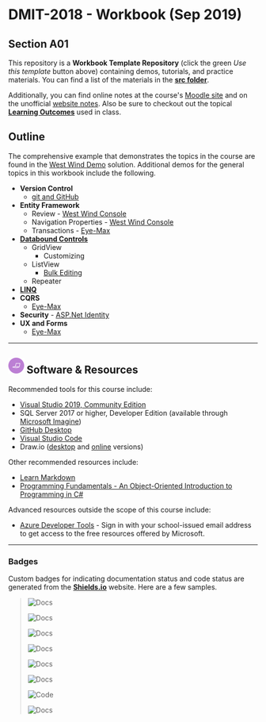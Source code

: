 # DMIT-2018 - **Workbook** (Sep 2019)

## Section A01

This repository is a **Workbook Template Repository** (click the green *Use this template* button above) containing demos, tutorials, and practice materials. You can find a list of the materials in the [**src folder**](./src/ReadMe.md).

Additionally, you can find online notes at the course's [Moodle site](https://moodle.nait.ca) and on the unofficial [website notes](https://dmit-2018.github.io). Also be sure to checkout out the topical [**Learning Outcomes**](https://dmit-2018.github.io/about/LOGs.html) used in class.

## Outline

The comprehensive example that demonstrates the topics in the course are found in the [West Wind Demo](src/West%20Wind%20Demo/) solution. Additional demos for the general topics in this workbook include the following.

- **Version Control**
  - [git and GitHub](src/VersionControl/)
- **Entity Framework**
  - Review - [West Wind Console](src/EF6-Recap/)
  - Navigation Properties - [West Wind Console](src/EF6%20Recap/)
  - Transactions - [Eye-Max](src/Eye-Max/)
- [**Databound Controls**](src/Databound%20Controls/)
  - GridView
    - Customizing
  - ListView
    - [Bulk Editing](src/Capstone%20Teams/)
  - Repeater
- [**LINQ**](src/LinqPad/)
- **CQRS**
  - [Eye-Max](src/Eye-Max/)
- **Security** - [ASP.Net Identity](src/Identity)
- **UX and Forms**
  - [Eye-Max](src/Eye-Max/)

----

## ![Software et.al.](./docs/images/code.png) Software & Resources

Recommended tools for this course include:

- [Visual Studio 2019, Community Edition](https://visualstudio.microsoft.com/)
- SQL Server 2017 or higher, Developer Edition (available through [Microsoft Imagine](https://e5.onthehub.com/WebStore/OfferingDetails.aspx?o=32dd97ce-e6ad-e711-80f7-000d3af41938&ws=3511aead-a58b-e011-969d-0030487d8897&vsro=8))
- [GitHub Desktop](https://desktop.github.com)
- [Visual Studio Code](https://code.visualstudio.com)
- Draw.io ([desktop](https://about.draw.io/integrations/#integrations_offline) and [online](https://draw.io) versions)

Other recommended resources include:

- [Learn Markdown](https://commonmark.org/help/)
- [Programming Fundamentals - An Object-Oriented Introduction to Programming in C#](https://programming-0101.github.io/TheBook/)

Advanced resources outside the scope of this course include:

- [Azure Developer Tools](https://azureforeducation.microsoft.com/devtools) - Sign in with your school-issued email address to get access to the free resources offered by Microsoft.

----

### Badges

Custom badges for indicating documentation status and code status are generated from the [**Shields.io**](https://Shields.io) website. Here are a few samples.

> ![Docs](https://img.shields.io/badge/Documentation%20Status-100%25%20Complete-brightgreen?logo=Read%20the%20Docs)
>
> ![Docs](https://img.shields.io/badge/Documentation%20Status-~90%25%20Mostly%20Complete-blue?logo=Read%20the%20Docs)
>
> ![Docs](https://img.shields.io/badge/Documentation%20Status-~70%25%20+%20Usable-yellow?logo=Read%20the%20Docs)
>
> ![Docs](https://img.shields.io/badge/Documentation%20Status-40--70%25%20Incomplete/Draft-orange?logo=Read%20the%20Docs)
>
> ![Docs](https://img.shields.io/badge/Documentation%20Status-10--40%25%20Rough%20Outline-red?logo=Read%20the%20Docs)
>
> ![Docs](https://img.shields.io/badge/Documentation%20Status-~10%25%20Minimal%20Outline-lightgrey?logo=Read%20the%20Docs)
>
> ![Code](https://img.shields.io/badge/Code%20Status-Demo%20|%20Practice-blueviolet?logo=Visual%20Studio%20Code&labelColor=indigo)
>
> ![Docs](https://img.shields.io/badge/Documentation%20Status-~70--90%25-green)
